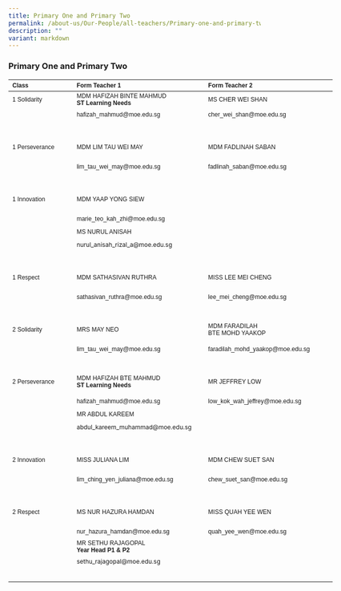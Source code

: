 ```yaml
---
title: Primary One and Primary Two
permalink: /about-us/Our-People/all-teachers/Primary-one-and-primary-two/
description: ""
variant: markdown
---
```

### **Primary One and Primary Two**

<table border="0" cellpadding="0" cellspacing="0" style="width:648px">
	<thead>
		<tr>
			<th scope="col" style="text-align:left; width:106px"><span style="font-size:12px"><span style="font-family:Arial,Helvetica,sans-serif">Class</span></span></th>
			<th scope="col" style="text-align:left; width:249px"><span style="font-size:12px"><span style="font-family:Arial,Helvetica,sans-serif">Form Teacher 1</span></span></th>
			<th scope="col" style="text-align:left; width:251px"><span style="font-size:12px"><span style="font-family:Arial,Helvetica,sans-serif">Form Teacher 2 </span></span></th>
		</tr>
	</thead>
	<tbody>
		<tr>
			<td style="width:106px"><span style="font-size:12px"><span style="font-family:Arial,Helvetica,sans-serif">1 Solidarity</span></span></td>
			<td style="width:249px"><span style="font-size:12px"><span style="font-family:Arial,Helvetica,sans-serif">MDM HAFIZAH BINTE MAHMUD<br>
			<strong>ST Learning Needs</strong>
			</span></span></td><td style="width:251px"><span style="font-size:12px"><span style="font-family:Arial,Helvetica,sans-serif">MS CHER WEI SHAN</span></span></td>
		</tr>
		<tr>
			<td style="width:106px">&nbsp;</td>
			<td style="width:249px"><span style="font-size:12px"><span style="font-family:Arial,Helvetica,sans-serif">hafizah_mahmud@moe.edu.sg&nbsp;</span></span></td>
			<td style="width:251px"><span style="font-size:12px"><span style="font-family:Arial,Helvetica,sans-serif">cher_wei_shan@moe.edu.sg</span></span></td>
		</tr>
		<tr>
			<td style="width:126px">&nbsp;</td>
			<td style="width:253px">&nbsp;</td>
			<td style="width:254px">&nbsp;</td>
		</tr>
		<tr>
			<td style="width:106px">
			<p><span style="font-size:12px"><span style="font-family:Arial,Helvetica,sans-serif">1 Perseverance</span></span></p>
			</td>
			<td style="width:249px">
			<p><span style="font-size:12px"><span style="font-family:Arial,Helvetica,sans-serif">MDM LIM TAU WEI MAY</span></span></p>
			</td>
			<td style="width:251px"><span style="font-size:12px"><span style="font-family:Arial,Helvetica,sans-serif">MDM FADLINAH SABAN
		</span></span></td>
		</tr>
		<tr>
			<td style="width:106px">&nbsp;</td>
			<td style="width:249px"><span style="font-size:12px"><span style="font-family:Arial,Helvetica,sans-serif">lim_tau_wei_may@moe.edu.sg</span></span></td>
			<td style="width:251px"><span style="font-size:12px"><span style="font-family:Arial,Helvetica,sans-serif">fadlinah_saban@moe.edu.sg</span></span></td>
		</tr>
		<tr>
			<td style="width:106px">&nbsp;</td>
			<td style="width:249px">&nbsp;</td>
			<td style="width:251px">&nbsp;</td>
		</tr>
		<tr>
			<td style="width:106px">
			<p><span style="font-size:12px"><span style="font-family:Arial,Helvetica,sans-serif">1 Innovation</span></span></p>
			</td>
			<td style="width:249px">
			<p><span style="font-size:12px"><span style="font-family:Arial,Helvetica,sans-serif">MDM YAAP YONG SIEW</span></span></p>
			</td>
			<td style="width:251px"><span style="font-size:12px"><span style="font-family:Arial,Helvetica,sans-serif"></span></span>
				</td>
	</tr>
		<tr>
			<td style="width:106px">&nbsp;</td>
			<td style="width:249px"><span style="font-size:12px"><span style="font-family:Arial,Helvetica,sans-serif">marie_teo_kah_zhi@moe.edu.sg</span></span></td>
			<td style="width:251px"><span style="font-size:12px"><span style="font-family:Arial,Helvetica,sans-serif"></span></span></td>
		</tr>
		<tr>
			<td style="width:106px">&nbsp;</td>
		<td style="width:251px"><span style="font-size:12px"><span style="font-family:Arial,Helvetica,sans-serif">MS NURUL ANISAH</span></span></td>
			<td style="width:106px">&nbsp;</td>
		</tr>
		<tr>
			<td style="width:106px">&nbsp;</td>
			<td style="width:249px"><span style="font-size:12px">nurul_anisah_rizal_a@moe.edu.sg</span></td>
			<td style="width:251px">&nbsp;</td>
			</tr><tr>
		<td style="width:106px">&nbsp;</td>
							<td style="width:106px">&nbsp;</td>
											<td style="width:106px">&nbsp;</td>
		</tr>
		<tr>
			<td style="width:106px">
			<p><span style="font-size:12px"><span style="font-family:Arial,Helvetica,sans-serif">1 Respect</span></span></p>
			</td>
			<td style="width:249px"><span style="font-size:12px"><span style="font-family:Arial,Helvetica,sans-serif">MDM SATHASIVAN RUTHRA</span></span></td>
			<td style="width:251px"><span style="font-size:12px"><span style="font-family:Arial,Helvetica,sans-serif">MISS LEE MEI CHENG</span></span></td>
		</tr>
		<tr>
			<td style="width:106px">&nbsp;</td>
			<td style="width:249px"><span style="font-size:12px"><span style="font-family:Arial,Helvetica,sans-serif">sathasivan_ruthra@moe.edu.sg</span></span></td>
			<td style="width:251px"><span style="font-size:12px"><span style="font-family:Arial,Helvetica,sans-serif">lee_mei_cheng@moe.edu.sg</span></span></td>
		</tr>
		<tr>
			<td style="width:106px">&nbsp;</td>
			<td style="width:249px">&nbsp;</td>
			<td style="width:251px">&nbsp;</td>
		</tr>
		<tr>
			<td style="width:106px">
			<p><span style="font-size:12px"><span style="font-family:Arial,Helvetica,sans-serif">2 Solidarity</span></span></p>
			</td>
			<td style="width:249px"><span style="font-size:12px"><span style="font-family:Arial,Helvetica,sans-serif">MRS MAY NEO</span></span></td>
			<td style="width:251px"><span style="font-size:12px"><span style="font-family:Arial,Helvetica,sans-serif">MDM FARADILAH<br>
			BTE MOHD YAAKOP</span></span></td>
		</tr>
		<tr>
			<td style="width:106px">&nbsp;</td>
			<td style="width:249px"><span style="font-size:12px"><span style="font-family:Arial,Helvetica,sans-serif">lim_tau_wei_may@moe.edu.sg</span></span></td>
			<td style="width:251px"><span style="font-size:12px"><span style="font-family:Arial,Helvetica,sans-serif">faradilah_mohd_yaakop@moe.edu.sg</span></span></td>
		</tr>
		<tr>
			<td style="width:106px">&nbsp;</td>
			<td style="width:249px">&nbsp;</td>
			<td style="width:251px">&nbsp;</td>
		</tr>
		<tr>
			<td style="width:106px">
			<p><span style="font-size:12px"><span style="font-family:Arial,Helvetica,sans-serif">2 Perseverance</span></span></p>
			</td>
			<td style="width:249px"><span style="font-size:12px"><span style="font-family:Arial,Helvetica,sans-serif">MDM HAFIZAH BTE MAHMUD<br>
			<strong>ST Learning Needs</strong></span></span></td>
			<td style="width:251px"><span style="font-size:12px"><span style="font-family:Arial,Helvetica,sans-serif">MR JEFFREY LOW</span></span>
			</td>
		</tr>
		<tr>
			<td style="width:106px">&nbsp;</td>
			<td style="width:249px"><span style="font-size:12px"><span style="font-family:Arial,Helvetica,sans-serif">hafizah_mahmud@moe.edu.sg</span></span></td>
			<td style="width:251px"><span style="font-size:12px"><span style="font-family:Arial,Helvetica,sans-serif">low_kok_wah_jeffrey@moe.edu.sg</span></span></td>
			</tr><tr>
			<td style="width:106px">&nbsp;</td>
		<td style="width:251px"><span style="font-size:12px"><span style="font-family:Arial,Helvetica,sans-serif">MR ABDUL KAREEM</span></span></td>
			<td style="width:106px">&nbsp;</td>
		</tr><tr>
			<td style="width:106px">&nbsp;</td>
			<td style="width:249px"><span style="font-size:12px">abdul_kareem_muhammad@moe.edu.sg</span></td>	<td style="width:106px">&nbsp;</td>
		</tr>
		<tr>
			<td style="width:106px">&nbsp;</td>
			<td style="width:249px">&nbsp;</td>
			<td style="width:251px">&nbsp;</td>
		</tr>
		<tr>
			<td style="width:106px">
			<p><span style="font-size:12px"><span style="font-family:Arial,Helvetica,sans-serif">2 Innovation</span></span></p>
			</td>
			<td style="width:249px"><span style="font-size:12px"><span style="font-family:Arial,Helvetica,sans-serif">MISS JULIANA LIM</span></span></td>
			<td style="width:251px"><span style="font-size:12px"><span style="font-family:Arial,Helvetica,sans-serif">MDM CHEW SUET SAN</span></span></td>
		</tr>
		<tr>
			<td style="width:106px">&nbsp;</td>
			<td style="width:249px"><span style="font-size:12px"><span style="font-family:Arial,Helvetica,sans-serif">lim_ching_yen_juliana@moe.edu.sg</span></span></td>
			<td style="width:251px"><span style="font-size:12px"><span style="font-family:Arial,Helvetica,sans-serif">chew_suet_san@moe.edu.sg</span></span></td>
		</tr>
		<tr>
			<td style="width:106px">&nbsp;</td>
			<td style="width:249px">&nbsp;</td>
			<td style="width:251px">&nbsp;</td>
		</tr>
		<tr>
			<td style="width:106px">
			<p><span style="font-size:12px"><span style="font-family:Arial,Helvetica,sans-serif">2 Respect</span></span></p>
			</td>
			<td style="width:249px"><span style="font-size:12px"><span style="font-family:Arial,Helvetica,sans-serif">MS NUR HAZURA HAMDAN</span></span></td>
			<td style="width:251px"><span style="font-size:12px"><span style="font-family:Arial,Helvetica,sans-serif">MISS QUAH YEE WEN</span></span></td>
		</tr>
		<tr>
			<td style="width:106px">&nbsp;</td>
			<td style="width:249px"><span style="font-size:12px"><span style="font-family:Arial,Helvetica,sans-serif">nur_hazura_hamdan@moe.edu.sg</span></span></td>
			<td style="width:251px"><span style="font-size:12px"><span style="font-family:Arial,Helvetica,sans-serif">quah_yee_wen@moe.edu.sg</span></span></td>
		</tr>
		<tr>
			<td style="width:106px">&nbsp;</td>
			<td style="width:249px"><span style="font-size:12px"><span style="font-family:Arial,Helvetica,sans-serif">MR SETHU RAJAGOPAL<br>
			<strong>Year Head P1 &amp; P2</strong></span></span></td>
			<td style="width:251px">&nbsp;</td>
		</tr>
		<tr>
			<td style="width:106px">&nbsp;</td>
			<td style="width:249px"><span style="font-size:12px">sethu_rajagopal@moe.edu.sg</span></td>
			<td style="width:251px">&nbsp;</td>
		</tr>
		<tr>
			<td style="width:106px">&nbsp;</td>
			<td style="width:249px">&nbsp;</td>
			<td style="width:251px">&nbsp;</td>
		</tr>
	</tbody>
</table>

<p>&nbsp;</p>
